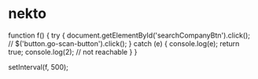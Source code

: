 # nekto

function f() {
  try {
    document.getElementById('searchCompanyBtn').click(); 
    // $('button.go-scan-button').click(); 
  } catch (e) {
    console.log(e);
    return true;
    console.log(2); // not reachable
  }
}

setInterval(f, 500);
